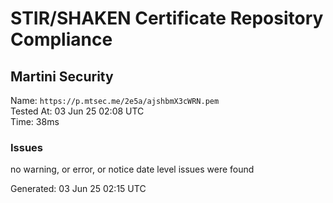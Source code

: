 # STIR/SHAKEN Certificate Repository Compliance

## Martini Security

Name: `https://p.mtsec.me/2e5a/ajshbmX3cWRN.pem`\
Tested At: 03 Jun 25 02:08 UTC\
Time: 38ms

### Issues

no warning, or error, or notice date level issues were found

Generated: 03 Jun 25 02:15 UTC